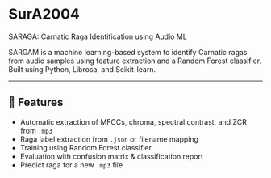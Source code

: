 # SurA2004
SARAGA: Carnatic Raga Identification using Audio ML

SARGAM is a machine learning-based system to identify Carnatic ragas from audio samples using feature extraction and a Random Forest classifier. Built using Python, Librosa, and Scikit-learn.

---

## 🚀 Features
- Automatic extraction of MFCCs, chroma, spectral contrast, and ZCR from `.mp3`
- Raga label extraction from `.json` or filename mapping
- Training using Random Forest classifier
- Evaluation with confusion matrix & classification report
- Predict raga for a new `.mp3` file
